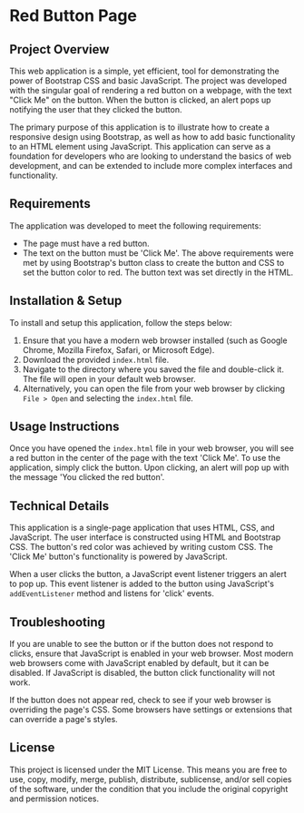 # Red Button Page

## Project Overview
This web application is a simple, yet efficient, tool for demonstrating the power of Bootstrap CSS and basic JavaScript. The project was developed with the singular goal of rendering a red button on a webpage, with the text "Click Me" on the button. When the button is clicked, an alert pops up notifying the user that they clicked the button. 

The primary purpose of this application is to illustrate how to create a responsive design using Bootstrap, as well as how to add basic functionality to an HTML element using JavaScript. This application can serve as a foundation for developers who are looking to understand the basics of web development, and can be extended to include more complex interfaces and functionality.

## Requirements
The application was developed to meet the following requirements:
- The page must have a red button.
- The text on the button must be 'Click Me'.
The above requirements were met by using Bootstrap's button class to create the button and CSS to set the button color to red. The button text was set directly in the HTML.

## Installation & Setup
To install and setup this application, follow the steps below:
1. Ensure that you have a modern web browser installed (such as Google Chrome, Mozilla Firefox, Safari, or Microsoft Edge).
2. Download the provided `index.html` file.
3. Navigate to the directory where you saved the file and double-click it. The file will open in your default web browser.
4. Alternatively, you can open the file from your web browser by clicking `File > Open` and selecting the `index.html` file.

## Usage Instructions
Once you have opened the `index.html` file in your web browser, you will see a red button in the center of the page with the text 'Click Me'. To use the application, simply click the button. Upon clicking, an alert will pop up with the message 'You clicked the red button'. 

## Technical Details
This application is a single-page application that uses HTML, CSS, and JavaScript. The user interface is constructed using HTML and Bootstrap CSS. The button's red color was achieved by writing custom CSS. The 'Click Me' button's functionality is powered by JavaScript. 

When a user clicks the button, a JavaScript event listener triggers an alert to pop up. This event listener is added to the button using JavaScript's `addEventListener` method and listens for 'click' events.

## Troubleshooting
If you are unable to see the button or if the button does not respond to clicks, ensure that JavaScript is enabled in your web browser. Most modern web browsers come with JavaScript enabled by default, but it can be disabled. If JavaScript is disabled, the button click functionality will not work. 

If the button does not appear red, check to see if your web browser is overriding the page's CSS. Some browsers have settings or extensions that can override a page's styles. 

## License
This project is licensed under the MIT License. This means you are free to use, copy, modify, merge, publish, distribute, sublicense, and/or sell copies of the software, under the condition that you include the original copyright and permission notices.